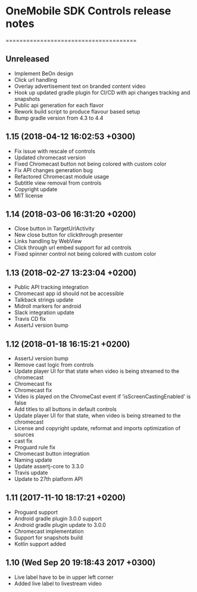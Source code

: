 # OneMobile SDK Controls release notes
======================================

Unreleased
----------
- Implement BeOn design
- Click url handling
- Overlay advertisement text on branded content video
- Hook up updated gradle plugin for CI/CD with api changes tracking and snapshots
- Public api generation for each flavor
- Rework build script to produce flavour based setup
- Bump gradle version from 4.3 to 4.4

1.15 (2018-04-12 16:02:53 +0300)
--------------------------------
- Fix issue with rescale of controls
- Updated chromecast version
- Fixed Chromecast button not being colored with custom color
- Fix API changes generation bug
- Refactored Chromecast module usage
- Subtitle view removal from controls
- Copyright update
- MIT license

1.14 (2018-03-06 16:31:20 +0200)
--------------------------------
- Close button in TargetUrlActivity
- New close button for clickthrough presenter
- Links handling by WebView
- Click through url embed support for ad controls
- Fixed spinner control not being colored with custom color

1.13 (2018-02-27 13:23:04 +0200)
--------------------------------
- Public API tracking integration
- Chromecast app id should not be accessible
- Talkback strings update
- Midroll markers for android
- Slack integration update
- Travis CD fix
- AssertJ version bump

1.12 (2018-01-18 16:15:21 +0200)
--------------------------------
- AssertJ version bump
- Remove cast logic from controls
- Update player UI for that state when video is being streamed to the chromecast
- Chromecast fix
- Chromecast fix
- Video is played on the ChromeCast event if 'isScreenCastingEnabled' is false
- Add titles to all buttons in default controls
- Update player UI for that state, when video is being streamed to the chromecast
- License and copyright update, reformat and imports optimization of sources
- cast fix
- Proguard rule fix
- Chromecast button integration
- Naming update
- Update assertj-core to 3.3.0
- Travis update
- Update to 27th platform API

1.11 (2017-11-10 18:17:21 +0200)
--------------------------------
- Proguard support
- Android gradle plugin 3.0.0 support
- Android gradle plugin update to 3.0.0
- Chromecast implementation
- Support for snapshots build
- Kotlin support added

1.10 (Wed Sep 20 19:18:43 2017 +0300)
-------------------------------------
- Live label have to be in upper left corner
- Added live label to livestream video
